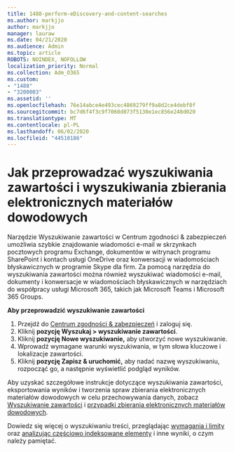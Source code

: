 ```yaml
---
title: 1488-perform-eDiscovery-and-content-searches
ms.author: markjjo
author: markjjo
manager: lauraw
ms.date: 04/21/2020
ms.audience: Admin
ms.topic: article
ROBOTS: NOINDEX, NOFOLLOW
localization_priority: Normal
ms.collection: Adm_O365
ms.custom:
- "1488"
- "3200003"
ms.assetid: ''
ms.openlocfilehash: 76e14abce4e493cec4869279ff9a8d2ce4debf0f
ms.sourcegitcommit: bc7d6f4f3c9f7060d073f5130e1ec856e248d020
ms.translationtype: MT
ms.contentlocale: pl-PL
ms.lasthandoff: 06/02/2020
ms.locfileid: "44510186"
---
```

# <a name="how-to-perform-content-searches-and-ediscovery-searches"></a>Jak przeprowadzać wyszukiwania zawartości i wyszukiwania zbierania elektronicznych materiałów dowodowych

Narzędzie Wyszukiwanie zawartości w Centrum zgodności & zabezpieczeń umożliwia szybkie znajdowanie wiadomości e-mail w skrzynkach pocztowych programu Exchange, dokumentów w witrynach programu SharePoint i kontach usługi OneDrive oraz konwersacji w wiadomościach błyskawicznych w programie Skype dla firm. Za pomocą narzędzia do wyszukiwania zawartości można również wyszukiwać wiadomości e-mail, dokumenty i konwersacje w wiadomościach błyskawicznych w narzędziach do współpracy usługi Microsoft 365, takich jak Microsoft Teams i Microsoft 365 Groups.

**Aby przeprowadzić wyszukiwanie zawartości**

1. Przejdź do [Centrum zgodności & zabezpieczeń](https://protection.office.com) i zaloguj się.
2. Kliknij **pozycję Wyszukaj > wyszukiwanie zawartości**.
3. Kliknij **pozycję Nowe wyszukiwanie,** aby utworzyć nowe wyszukiwanie.
4. Wprowadź wymagane warunki wyszukiwania, w tym słowa kluczowe i lokalizacje zawartości.  
5. Kliknij **pozycję Zapisz & uruchomić,** aby nadać nazwę wyszukiwaniu, rozpocząć go, a następnie wyświetlić podgląd wyników.

Aby uzyskać szczegółowe instrukcje dotyczące wyszukiwania zawartości, eksportowania wyników i tworzenia spraw zbierania elektronicznych materiałów dowodowych w celu przechowywania danych, zobacz [Wyszukiwanie zawartości](https://docs.microsoft.com/microsoft-365/compliance/content-search) i [przypadki zbierania elektronicznych materiałów dowodowych](https://docs.microsoft.com/microsoft-365/compliance/ediscovery-cases).

Dowiedz się więcej o wyszukiwaniu treści, przeglądając [wymagania i limity](https://docs.microsoft.com/microsoft-365/compliance/limits-for-content-search) oraz [analizując częściowo indeksowane elementy](https://docs.microsoft.com/microsoft-365/compliance/investigating-partially-indexed-items-in-ediscovery) i inne wyniki, o czym należy pamiętać.
